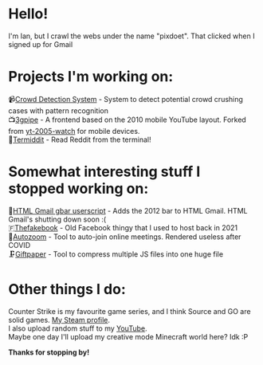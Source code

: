 # Hello!  
I'm Ian, but I crawl the webs under the name "pixdoet". That clicked when I signed up for Gmail

# Projects I'm working on:  
📹[Crowd Detection System](https://github.com/pixdoet/cd_cam) - System to detect potential crowd crushing cases with pattern recognition  
📺[3gpipe](https://github.com/cppbwitter/3gpipe) - A frontend based on the 2010 mobile YouTube layout. Forked from [yt-2005-watch](https://github.com/pixdoet/yt-2005-watch) for mobile devices.  
🤖[Termiddit](https://github.com/pixdoet/termiddit) - Read Reddit from the terminal!

# Somewhat interesting stuff I stopped working on:  
📩[HTML Gmail gbar userscript](https://greasyfork.org/en/scripts/429108-basic-gmail-gbar) - Adds the 2012 bar to HTML Gmail. HTML Gmail's shutting down soon :(  
🇫[Thefakebook](https://github.com/thefuckbook/thefuckbook) - Old Facebook thingy that I used to host back in 2021  
🎥[Autozoom](https://github.com/pixdoet/autozoom) - Tool to auto-join online meetings. Rendered useless after COVID  
🗜️[Giftpaper](https://github.com/pixdoet/giftpaper) - Tool to compress multiple JS files into one huge file

# Other things I do:  
Counter Strike is my favourite game series, and I think Source and GO are solid games. [My Steam profile](https://steamcommunity.com/id/pixdoet).  
I also upload random stuff to my [YouTube](https://youtube.com/kavcomplete).  
Maybe one day I'll upload my creative mode Minecraft world here? Idk :P  

**Thanks for stopping by!**  
